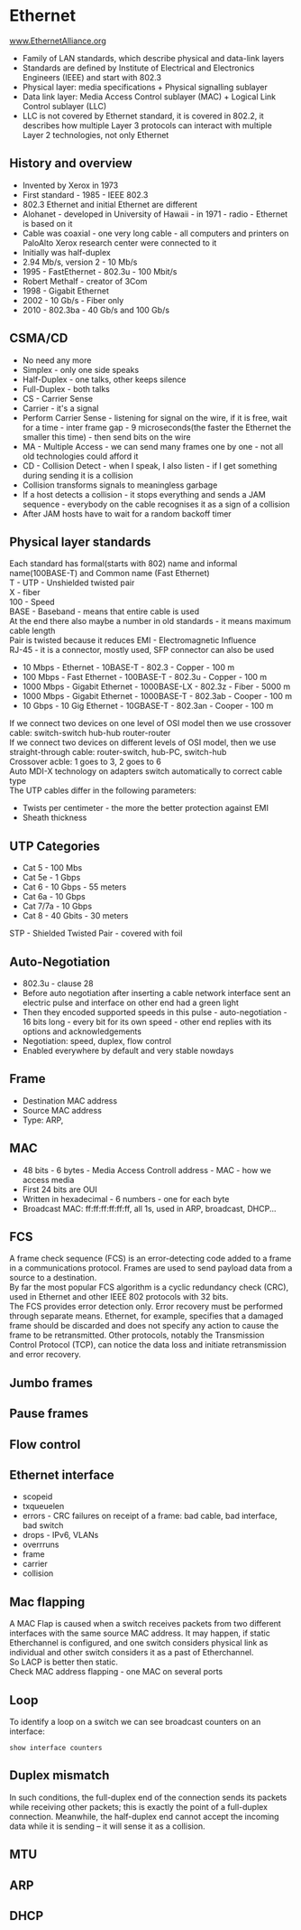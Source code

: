 # Ethernet

www.EthernetAlliance.org

- Family of LAN standards, which describe physical and data-link layers
- Standards are defined by Institute of Electrical and Electronics Engineers (IEEE) and start with 802.3
- Physical layer: media specifications + Physical signalling sublayer
- Data link layer: Media Access Control sublayer (MAC) + Logical Link Control sublayer (LLC)
- LLC is not covered by Ethernet standard, it is covered in 802.2, it describes how multiple Layer 3 protocols can interact with multiple Layer 2 technologies, not only Ethernet

## History and overview

- Invented by Xerox in 1973
- First standard - 1985 - IEEE 802.3
- 802.3 Ethernet and initial Ethernet are different
- Alohanet - developed in University of Hawaii - in 1971 - radio - Ethernet is based on it
- Cable was coaxial - one very long cable - all computers and printers on PaloAlto Xerox research center were connected to it
- Initially was half-duplex
- 2.94 Mb/s, version 2 - 10 Mb/s
- 1995 - FastEthernet - 802.3u - 100 Mbit/s
- Robert Methalf - creator of 3Com
- 1998 - Gigabit Ethernet
- 2002 - 10 Gb/s - Fiber only
- 2010 - 802.3ba - 40 Gb/s and 100 Gb/s

## CSMA/CD

- No need any more
- Simplex - only one side speaks
- Half-Duplex - one talks, other keeps silence
- Full-Duplex - both talks
- CS - Carrier Sense  
- Carrier - it's a signal  
- Perform Carrier Sense - listening for signal on the wire, if it is free, wait for a time - inter frame gap - 9 microseconds(the faster the Ethernet the smaller this time) - then send bits on the wire  
- MA - Multiple Access -  we can send many frames one by one - not all old technologies could afford it  
- CD - Collision Detect - when I speak, I also listen - if I get something during sending it is a collision  
- Collision transforms signals to meaningless garbage  
- If a host detects a collision - it stops everything and  sends a JAM sequence - everybody on the cable recognises it as a sign of a collision  
- After JAM hosts have to wait for a random backoff timer  

## Physical layer standards

Each standard has formal(starts with 802) name and informal name(100BASE-T) and Common name (Fast Ethernet)  
T - UTP - Unshielded twisted pair  
X - fiber  
100 - Speed  
BASE - Baseband - means that entire cable is used  
At the end there also maybe a number in old standards - it means maximum cable length  
Pair is twisted because it reduces EMI - Electromagnetic Influence  
RJ-45 - it is a connector, mostly used, SFP connector can also be used

- 10 Mbps - Ethernet - 10BASE-T - 802.3 - Copper - 100 m
- 100 Mbps - Fast Ethernet - 100BASE-T - 802.3u - Copper - 100 m
- 1000 Mbps - Gigabit Ethernet - 1000BASE-LX - 802.3z - Fiber - 5000 m
- 1000 Mbps - Gigabit Ethernet - 1000BASE-T - 802.3ab - Cooper - 100 m
- 10 Gbps - 10 Gig Ethernet - 10GBASE-T - 802.3an - Cooper - 100 m

If we connect two devices on one level of OSI model then we use crossover cable: switch-switch hub-hub router-router  
If we connect two devices on different levels of OSI model, then we use straight-through cable: router-switch, hub-PC, switch-hub  
Crossover acble: 1 goes to 3, 2 goes to 6  
Auto MDI-X technology on adapters switch automatically to correct cable type  
The UTP cables differ in the following parameters:
- Twists per centimeter - the more the better protection against EMI
- Sheath thickness

## UTP Categories

- Cat 5 - 100 Mbs
- Cat 5e - 1 Gbps
- Cat 6 - 10 Gbps - 55 meters
- Cat 6a - 10 Gbps
- Cat 7/7a - 10 Gbps
- Cat 8 - 40 Gbits - 30 meters  

STP - Shielded Twisted Pair - covered with foil

## Auto-Negotiation

- 802.3u - clause 28
- Before auto negotiation after inserting a cable network interface sent an electric pulse and interface on other end had a green light
- Then they encoded supported speeds in this pulse - auto-negotiation - 16 bits long - every bit for its own speed - other end replies with its options and acknowledgements
- Negotiation: speed, duplex, flow control
- Enabled everywhere by default and very stable nowdays

## Frame

- Destination MAC address
- Source MAC address
- Type: ARP,

## MAC

- 48 bits - 6 bytes - Media Access Controll address - MAC - how we access media
- First 24 bits are OUI
- Written in hexadecimal - 6 numbers - one for each byte
- Broadcast MAC: ff:ff:ff:ff:ff:ff, all 1s, used in ARP, broadcast, DHCP...
  
## FCS

A frame check sequence (FCS) is an error-detecting code added to a frame in a communications protocol. Frames are used to send payload data from a source to a destination.  
By far the most popular FCS algorithm is a cyclic redundancy check (CRC), used in Ethernet and other IEEE 802 protocols with 32 bits.  
The FCS provides error detection only. Error recovery must be performed through separate means. Ethernet, for example, specifies that a damaged frame should be discarded and does not specify any action to cause the frame to be retransmitted. Other protocols, notably the Transmission Control Protocol (TCP), can notice the data loss and initiate retransmission and error recovery.

## Jumbo frames

## Pause frames

## Flow control

## Ethernet interface

- scopeid
- txqueuelen
- errors - CRC failures on receipt of a frame: bad cable, bad interface, bad switch
- drops - IPv6, VLANs
- overrruns
- frame
- carrier
- collision

## Mac flapping

A MAC Flap is caused when a switch receives packets from two different interfaces with the same source MAC address.
It may happen, if static Etherchannel is configured, and one switch considers physical link as individual and other switch considers it as a past of Etherchannel.  
So LACP is better then static.  
Check MAC address flapping - one MAC on several ports

## Loop

To identify a loop on a switch we can see broadcast counters on an interface:

```
show interface counters
```

## Duplex mismatch

In such conditions, the full-duplex end of the connection sends its packets while receiving other packets; this is exactly the point of a full-duplex connection. Meanwhile, the half-duplex end cannot accept the incoming data while it is sending – it will sense it as a collision.

## MTU

## ARP

## DHCP

